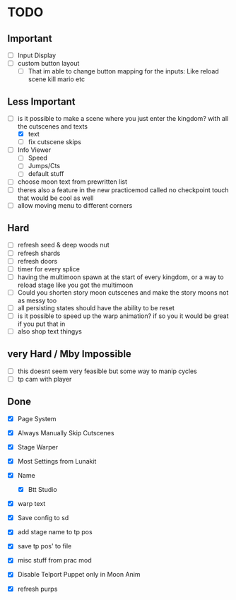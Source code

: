 # TODO

## Important


- [ ] Input Display  
- [ ] custom button layout  
    - [ ] That im able to change button mapping for the inputs: Like reload scene kill mario etc  

## Less Important

- [ ] is it possible to make a scene where you just enter the kingdom? with all the cutscenes and texts  
    - [x] text  
    - [ ] fix cutscene skips  
- [ ] Info Viewer  
    - [ ] Speed  
    - [ ] Jumps/Cts  
    - [ ] default stuff  
- [ ] choose moon text from prewritten list  
- [ ] theres also a feature in the new practicemod called no checkpoint touch that would be cool as well
- [ ] allow moving menu to different corners

## Hard

- [ ] refresh seed & deep woods nut  
- [ ] refresh shards  
- [ ] refresh doors  
- [ ] timer for every splice  
- [ ] having the multimoon spawn at the start of every kingdom, or a way to reload stage like you got the multimoon  
- [ ] Could you shorten story moon cutscenes and make the story moons not as messy too  
- [ ] all persisting states should have the ability to be reset  
- [ ] is it possible to speed up the warp animation? if so you it would be great if you put that in  
- [ ] also shop text thingys  

## very Hard / Mby Impossible

- [ ] this doesnt seem very feasible but some way to manip cycles  
- [ ] tp cam with player  

## Done

- [x] Page System  
- [x] Always Manually Skip Cutscenes  
- [x] Stage Warper  
- [x] Most Settings from Lunakit  
- [x] Name  
    - [x] Btt Studio  
- [x] warp text  
- [x] Save config to sd  
- [x] add stage name to tp pos  
- [x] save tp pos' to file  
- [x] misc stuff from prac mod  
- [x] Disable Telport Puppet only in Moon Anim  
- [x] refresh purps  





















